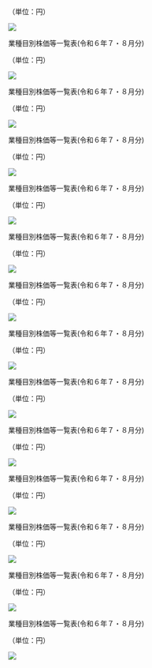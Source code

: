 （単位：円）

![](https://www.nta.go.jp/tmp/b8c6accd-f404-4b92-8a9f-9d2e33eb3eb6/images/53cf723b4f9632d513a9ec628f6750c045be2ebb222cd401627313b4593e1dae.jpg)

業種目別株価等一覧表(令和６年７・８月分)

（単位：円）

![](https://www.nta.go.jp/tmp/b8c6accd-f404-4b92-8a9f-9d2e33eb3eb6/images/0ab97e4bb9f83443cccc1269015e5220b5c377578594007b5af2135d4f72d00b.jpg)

業種目別株価等一覧表(令和６年７・８月分)

（単位：円）

![](https://www.nta.go.jp/tmp/b8c6accd-f404-4b92-8a9f-9d2e33eb3eb6/images/f55b731f5c1cbd6c89636961a285ad5964598551067b6be038f853bf4544a054.jpg)

業種目別株価等一覧表(令和６年７・８月分)

（単位：円）

![](https://www.nta.go.jp/tmp/b8c6accd-f404-4b92-8a9f-9d2e33eb3eb6/images/52eef6fe3dc6972b8be318094c52034a603baddc8b6437218433d05b89db6958.jpg)

業種目別株価等一覧表(令和６年７・８月分)

（単位：円）

![](https://www.nta.go.jp/tmp/b8c6accd-f404-4b92-8a9f-9d2e33eb3eb6/images/25b685c4e2edb36eedf3a1b27b94ceb9f11ddb8ab16e2f7ef2efaa1befe0ebc3.jpg)

業種目別株価等一覧表(令和６年７・８月分)

（単位：円）

![](https://www.nta.go.jp/tmp/b8c6accd-f404-4b92-8a9f-9d2e33eb3eb6/images/ae893706673adb5bbf96c815c9e08b0299300dc351f44af0bc5678368303ebe0.jpg)

業種目別株価等一覧表(令和６年７・８月分)

（単位：円）

![](https://www.nta.go.jp/tmp/b8c6accd-f404-4b92-8a9f-9d2e33eb3eb6/images/c5fbfa1bdabeb688ea9d524ed3c6254a614cb2618fef53e919017382a93d4121.jpg)

業種目別株価等一覧表(令和６年７・８月分)

（単位：円）

![](https://www.nta.go.jp/tmp/b8c6accd-f404-4b92-8a9f-9d2e33eb3eb6/images/445801d5cba0ab2b36bea4d1cf9d575a51657a05f7b1db379df815ccd224a44d.jpg)

業種目別株価等一覧表(令和６年７・８月分)

（単位：円）

![](https://www.nta.go.jp/tmp/b8c6accd-f404-4b92-8a9f-9d2e33eb3eb6/images/0581d560367aa13b9accfb61a4c25c416312bda31a89e12721f303cb2662193a.jpg)

業種目別株価等一覧表(令和６年７・８月分)

（単位：円）

![](https://www.nta.go.jp/tmp/b8c6accd-f404-4b92-8a9f-9d2e33eb3eb6/images/c4de0fbf419167351013ca07c408a6a457de30c8567eb047145e5ee411811a82.jpg)

業種目別株価等一覧表(令和６年７・８月分)

（単位：円）

![](https://www.nta.go.jp/tmp/b8c6accd-f404-4b92-8a9f-9d2e33eb3eb6/images/e741632965084e6a5ba30661a5b5286f3d75f4fcd0855e8b68b266f7b1835e16.jpg)

業種目別株価等一覧表(令和６年７・８月分)

（単位：円）

![](https://www.nta.go.jp/tmp/b8c6accd-f404-4b92-8a9f-9d2e33eb3eb6/images/1fde59ce65f679440dea1a6ecd6d6dd5d60eea2902288e04a3476408a3b86c1e.jpg)

業種目別株価等一覧表(令和６年７・８月分)

（単位：円）

![](https://www.nta.go.jp/tmp/b8c6accd-f404-4b92-8a9f-9d2e33eb3eb6/images/301347602432b9d1790242adefc20fd5de29a1cba911fdb29e8bcadb91ce10d7.jpg)

業種目別株価等一覧表(令和６年７・８月分)

（単位：円）

![](https://www.nta.go.jp/tmp/b8c6accd-f404-4b92-8a9f-9d2e33eb3eb6/images/22ca48c2d8d0b5bb6a4f95be9b8ba48112c67e6299c88c9b243abb3c81fe61e0.jpg)